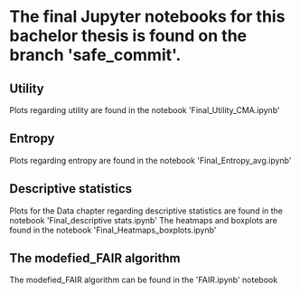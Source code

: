# The final Jupyter notebooks for this bachelor thesis is found on the branch 'safe_commit'.

## Utility
Plots regarding utility are found in the notebook 'Final_Utility_CMA.ipynb'

## Entropy
Plots regarding entropy are found in the notebook 'Final_Entropy_avg.ipynb'

## Descriptive statistics
Plots for the Data chapter regarding descriptive statistics are found in the notebook 'Final_descriptive stats.ipynb'
The heatmaps and boxplots are found in the notebook 'Final_Heatmaps_boxplots.ipynb'


## The modefied_FAIR algorithm
The modefied_FAIR algorithm can be found in the 'FAIR.ipynb' notebook
